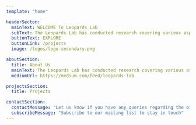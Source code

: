 ```yaml
---
template: "home"

headerSecton:
  mainText: WELCOME To Leopards Lab
  subText: The Leopards Lab has conducted research covering various aspects of sensor networks, embeded systems, digital forensic, information security, mobile applications, cloud, blockchain and software tools.
  buttonText: EXPLORE
  buttonLink: /projects
  image: /logos/logo-secondary.png

aboutSection:
  title: About Us
  mainText: The Leopards Lab has conducted research covering various aspects of sensor networks, embeded systems, digital forensic, information security, mobile applications, cloud, blockchain and software tools. The goal of our research is to generate computing solutions through identifying low cost methodologies and strategies that lead to sustainability.At present, the Leopards Lab group is at a stage of its evolution in which it has been able to secure high donor confidence as evidenced by simultaneous foreign funded projects. Leopards Lab group studies and produces sustainable computing solutions with respect to low cost computing and communication foundations in the developing and emerging regions in the world. We have developed several affordable and sustainable ICT solutions specially focusing the requirements in the developing region. These solutions are briefly described in the projects section.
  mediumUrl: https://medium.com/feed/leopards-lab

projectsSection:
  title: Projects

contactSection:
  contactMessage: "Let us know if you have any queries regarding the organization"
  subscribeMessage: "Subscribe to our mailing list to stay in touch"
---
```

